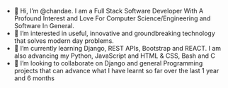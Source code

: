 - 👋 Hi, I’m @chandae. I am a Full Stack Software Developer With A Profound Interest and Love For Computer Science/Engineering and Software In General.
- 👀 I’m interested in useful, innovative and groundbreaking technology that solves modern day problems. 
- 🌱 I’m currently learning Django, REST APIs, Bootstrap and REACT. I am also advancing my Python, JavaScript and HTML & CSS, Bash and C
- 💞️ I’m looking to collaborate on Django and general Programming projects that can advance what I have learnt so far over the last 1 year and 6 months
